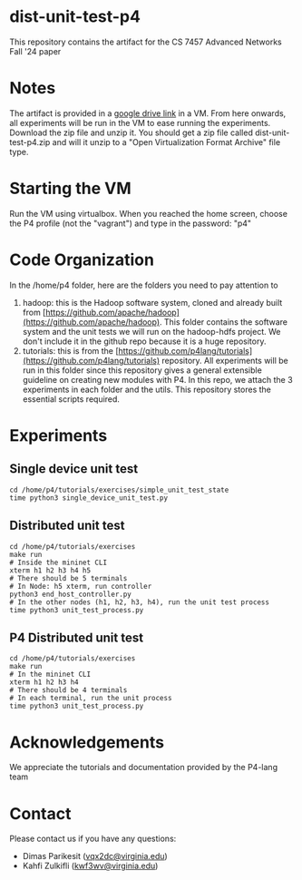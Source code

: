 # dist-unit-test-p4

This repository contains the artifact for the CS 7457 Advanced Networks Fall '24 paper 

# Notes

The artifact is provided in a [google drive link](https://drive.google.com/file/d/12VTOjS7Fdpz4fKeWhoABzrZEVqou6Xz3/view?usp=sharing) in a VM. From here onwards, all experiments will be run in the VM to ease running the experiments. Download the zip file and unzip it. You should get a zip file called dist-unit-test-p4.zip and will it unzip to a "Open Virtualization Format Archive" file type.

# Starting the VM

Run the VM using virtualbox. When you reached the home screen, choose the P4 profile (not the "vagrant") and type in the password: "p4"

# Code Organization

In the /home/p4 folder, here are the folders you need to pay attention to

1. hadoop: this is the Hadoop software system, cloned and already built from [https://github.com/apache/hadoop](https://github.com/apache/hadoop). This folder contains the software system and the unit tests we will run on the hadoop-hdfs project. We don't include it in the github repo because it is a huge repository.
2. tutorials: this is from the [https://github.com/p4lang/tutorials](https://github.com/p4lang/tutorials) repository. All experiments will be run in this folder since this repository gives a general extensible guideline on creating new modules with P4. In this repo, we attach the 3 experiments in each folder and the utils. This repository stores the essential scripts required.

# Experiments

## Single device unit test
```
cd /home/p4/tutorials/exercises/simple_unit_test_state
time python3 single_device_unit_test.py
```
## Distributed unit test
```
cd /home/p4/tutorials/exercises
make run
# Inside the mininet CLI
xterm h1 h2 h3 h4 h5
# There should be 5 terminals
# In Node: h5 xterm, run controller
python3 end_host_controller.py
# In the other nodes (h1, h2, h3, h4), run the unit test process
time python3 unit_test_process.py
```
## P4 Distributed unit test
```
cd /home/p4/tutorials/exercises
make run
# In the mininet CLI
xterm h1 h2 h3 h4
# There should be 4 terminals
# In each terminal, run the unit process
time python3 unit_test_process.py
```

# Acknowledgements
We appreciate the tutorials and documentation provided by the P4-lang team

# Contact

Please contact us if you have any questions:
* Dimas Parikesit (vqx2dc@virginia.edu)
* Kahfi Zulkifli (kwf3wv@virginia.edu)
